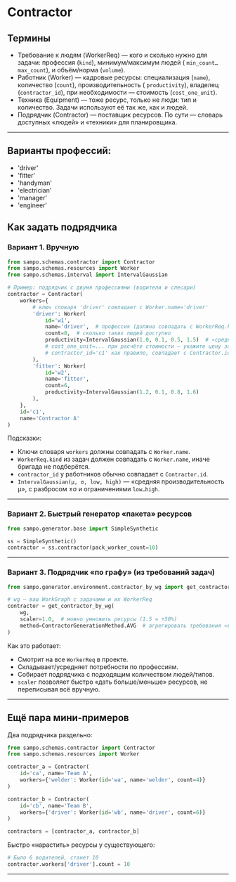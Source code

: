 # Contractor

## Термины

- Требование к людям (WorkerReq) — кого и сколько нужно для задачи: профессия (`kind`), минимум/максимум людей (
  `min_count…max_count`), и объём/норма (`volume`).
- Работник (Worker) — кадровые ресурсы: специализация (`name`), количество (`count`), производительность (
  `productivity`), владелец (`contractor_id`), при необходимости — стоимость (`cost_one_unit`).
- Техника (Equipment) — тоже ресурс, только не люди: тип и количество. Задачи используют её так же, как и людей.
- Подрядчик (Contractor) — поставщик ресурсов. По сути — словарь доступных «людей» и «техники» для планировщика.

---
## Варианты профессий:
- 'driver'
- 'fitter'
- 'handyman'
- 'electrician'
- 'manager'
- 'engineer'

## Как задать подрядчика

### Вариант 1. Вручную

```python
from sampo.schemas.contractor import Contractor
from sampo.schemas.resources import Worker
from sampo.schemas.interval import IntervalGaussian

# Пример: подрядчик с двумя профессиями (водители и слесари)
contractor = Contractor(
    workers={
        # ключ словаря 'driver' совпадает с Worker.name='driver'
        'driver': Worker(
            id='w1',
            name='driver',  # профессия (должна совпадать с WorkerReq.kind)
            count=8,  # сколько таких людей доступно
            productivity=IntervalGaussian(1.0, 0.1, 0.5, 1.5)  # «средняя скорость» с разбросом
            # cost_one_unit=... при расчёте стоимости — укажите цену за единицу (опционально)
            # contractor_id='c1' как правило, совпадает с Contractor.id (если задаёте вручную)
        ),
        'fitter': Worker(
            id='w2',
            name='fitter',
            count=6,
            productivity=IntervalGaussian(1.2, 0.1, 0.8, 1.6)
        ),
    },
    id='c1',
    name='Contractor A'
)
```

Подсказки:

- Ключи словаря `workers` должны совпадать с `Worker.name`.
- `WorkerReq.kind` из задач должен совпадать с `Worker.name`, иначе бригада не подберётся.
- `contractor_id` у работников обычно совпадает с `Contractor.id`.
- `IntervalGaussian(μ, σ, low, high)` — «средняя производительность μ», с разбросом ±σ и ограничениями `low…high`.

---

### Вариант 2. Быстрый генератор «пакета» ресурсов

```python
from sampo.generator.base import SimpleSynthetic

ss = SimpleSynthetic()
contractor = ss.contractor(pack_worker_count=10)
```

---

### Вариант 3. Подрядчик «по графу» (из требований задач)

```python
from sampo.generator.environment.contractor_by_wg import get_contractor_by_wg, ContractorGenerationMethod

# wg — ваш WorkGraph с задачами и их WorkerReq
contractor = get_contractor_by_wg(
    wg,
    scaler=1.0,  # можно умножить ресурсы (1.5 = +50%)
    method=ContractorGenerationMethod.AVG  # агрегировать требования «в среднем»
)
```

Как это работает:

- Смотрит на все `WorkerReq` в проекте.
- Складывает/усредняет потребности по профессиям.
- Собирает подрядчика с подходящим количеством людей/типов.
- `scaler` позволяет быстро «дать больше/меньше» ресурсов, не переписывая всё вручную.

---

## Ещё пара мини‑примеров

Два подрядчика раздельно:

```python
from sampo.schemas.contractor import Contractor
from sampo.schemas.resources import Worker

contractor_a = Contractor(
    id='ca', name='Team A',
    workers={'welder': Worker(id='wa', name='welder', count=4)}
)

contractor_b = Contractor(
    id='cb', name='Team B',
    workers={'driver': Worker(id='wb', name='driver', count=6)}
)

contractors = [contractor_a, contractor_b]
```

Быстро «нарастить» ресурсы у существующего:

```python
# Было 6 водителей, станет 10
contractor.workers['driver'].count = 10
```

---